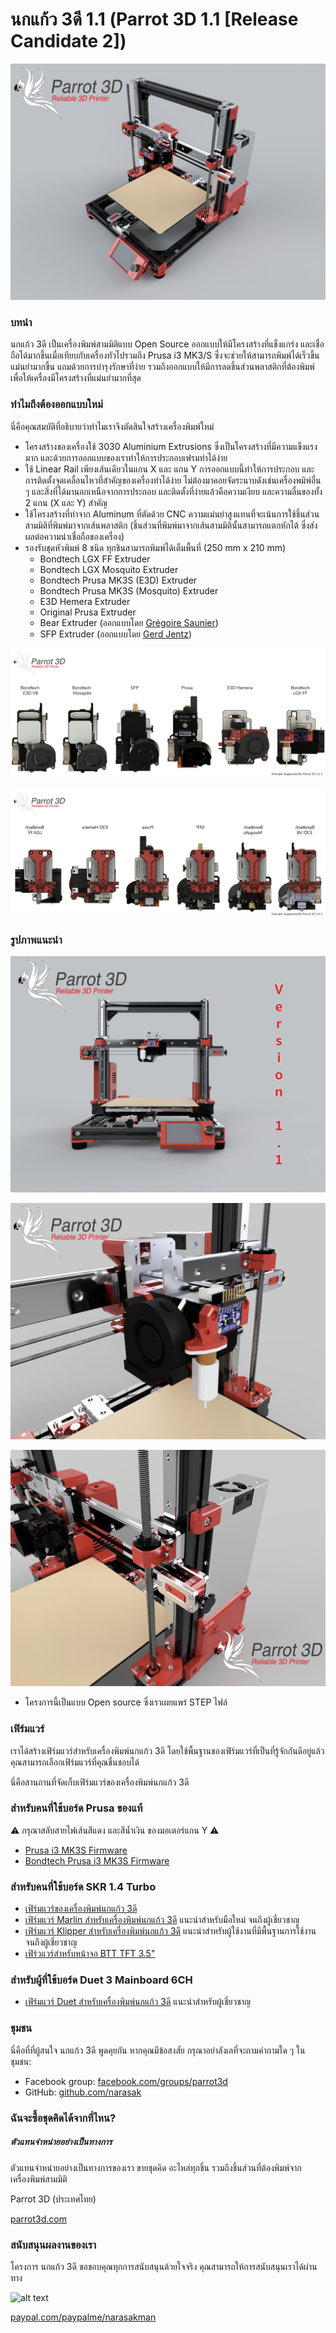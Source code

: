 # นกแก้ว 3ดี 1.1 (Parrot 3D 1.1 [Release Candidate 2])
![Parrot 3D Basic Kit](https://github.com/narasak/parrot_3d/blob/dev/img/parrot_3d_v1_1.png?raw=true)

### บทนำ
นกแก้ว 3ดี เป็นเครื่องพิมพ์สามมิติแบบ Open Source ออกแบบให้มีโครงสร้างที่แข็งแกร่ง และเชื่อถือได้มากขึ้นเมื่อเทียบกับเครื่องทัวไปรวมถึง Prusa i3 MK3/S ซึ่งจะช่วยให้สามารถพิมพ์ได้เร็วขึ้น แม่นยำมากขึ้น แถมด้วยการบำรุงรักษาที่ง่าย รวมถึงออกแบบให้มีการลดชิ้นส่วนพลาสติกที่ต้องพิมพ์เพื่อให้เครื่องมีโครงสร้างที่แม่นยำมากที่สุด

### ทำไมถึงต้องออกแบบใหม่
นี่คือคุณสมบัติที่อธิบายว่าทำไมเราจึงตัดสินใจสร้างเครื่องพิมพ์ใหม่

* โครงสร้างของเครื่องใช้ 3030 Aluminium Extrusions ซึ่งเป็นโครงสร้างที่มีความแข็งแรงมาก และด้วยการออกแบบของเราทำให้การประกอบเฟรมทำได้ง่าย
* ใช้ Linear Rail เพียงเส้นเดียวในแกน X และ แกน Y การออกแบบนี้ทำให้การประกอบ และการติดตั้งจุดเคลื่อนไหวที่สำคัญของเครื่องทำได้ง่าย ไม่ต้องมาคอยจัดระนาบดังเช่นเครื่องพมิพ์อื่น ๆ และสิ่งที่ได้มานอกเหนือจากการประกอบ และติดตั้งที่ง่ายแล้วคือความเงียบ และความลื่นของทั้ง 2 แกน (X และ Y) สำคัญ
* ใช้โครงสร้างที่ทำจาก Aluminum ที่ตัดด้วย CNC ความแม่นยำสูงแทนที่จะเน้นการใช้ชิ้นส่วนสามมิติที่พิมพ์มาจากเส้นพลาสติก (ชิ้นส่วนที่พิมพ์มาจากเส้นสามมิตินั้นสามารถแตกหักได้ ซึ่งส่งผลต่อความน่าเชื่อถือของเครื่อง)
* รองรับชุดหัวพิมพ์ 8 ชนิด ทุกชินสามารถพิมพ์ได้เต็มพื้นที่ (250 mm x 210 mm)
  * Bondtech LGX FF Extruder
  * Bondtech LGX Mosquito Extruder
  * Bondtech Prusa MK3S (E3D) Extruder
  * Bondtech Prusa MK3S (Mosquito) Extruder
  * E3D Hemera Extruder
  * Original Prusa Extruder
  * Bear Extruder (ออกแบบโดย [Grégoire Saunier](https://github.com/gregsaun/bear_extruder_and_x_axis))
  * SFP Extruder (ออกแบบโดย [Gerd Jentz](https://github.com/gerdj/RedBear/tree/master/SFP_Extruder?fbclid=IwAR3Uj-65sifwO2yWpbCwoKYdIusArH3cBH_lzmMJN2WZawB7Bh3vTl2CO8A))

![Parrot 3D Extruder Support Front](https://github.com/narasak/parrot_3d/blob/dev/img/parrot3d_v1_1_extruder_support_front.png)

![Parrot 3D Extruder Support Back](https://github.com/narasak/parrot_3d/blob/dev/img/parrot3d_v1_1_extruder_support_back.png)

### รูปภาพแนะนำ

![Parrot 3D Front](https://github.com/narasak/parrot_3d/blob/dev/img/parrot_3d_v1_1_front.png)

![Parrot 3D LGX Extruder](https://github.com/narasak/parrot_3d/blob/dev/img/parrot_3d_v1_1_lgx.png)

![Parrot 3D X-Axis](https://github.com/narasak/parrot_3d/blob/dev/img/parrot_3d_v1_1_idler.png)
* โครงการนี้เป็นแบบ Open source ซึ่งเราเผยแพร่ STEP ไฟล์

### เฟิร์มแวร์
เราได้สร้างเฟิร์มแวร์สำหรับเครื่องพิมพ์นกแก้ว 3ดี โดยใช้พื้นฐานของเฟิร์มแวร์ที่เป็นที่รู้จักกันดีอยู่แล้ว คุณสามารถเลือกเฟิร์มแวร์ที่คุณชื่นชอบได้

นี่คือสานถานที่จัดเก็บเฟิร์มแวร์ของเครื่องพิมพ์นกแก้ว 3ดี

### สำหรับคนที่ใช้บอร์ด Prusa ของแท้ 
⚠️ กรุณาสลับสายไฟเส้นสีแดง และสีน้ำเงิน ของมอเตอร์แกน Y ⚠️
* [Prusa i3 MK3S Firmware](https://www.prusa3d.com/drivers)
* [Bondtech Prusa i3 MK3S Firmware](https://www.bondtech.se/en/knowledge-base/firmware-updates-for-prusa-i3)

### สำหรับคนที่ใช้บอร์ด SKR 1.4 Turbo
* [เฟิร์มแวร์ของเครื่องพิมพ์นกแก้ว 3ดี](https://github.com/narasak/parrot_3d_firmware)
* [เฟิร์มแวร์ Marlin สำหรับเครื่องพิมพ์นกแก้ว 3ดี](https://github.com/narasak/parrot_3d_firmware) แนะนำสำหรับมือใหม่ จนถึงผู้เชี่ยวชาญ
* [เฟิร์มแวร์ Klipper สำหรับเครื่องพิมพ์นกแก้ว 3ดี](https://github.com/narasak/parrot_3d_klipper_firmware) แนะนำสำหรับผู้ใช้งานที่มีพื้นฐานการใช้งาน จนถึงผู้เชี่ยวชาญ
* [เฟิร์วแวร์สำหรับหน้าจอ BTT TFT 3.5"](https://github.com/narasak/parrot_3d_tft35_firmware)

### สำหรับผู้ที่ใช้บอร์ด Duet 3 Mainboard 6CH
* [เฟิร์มแวร์ Duet สำหรับเครื่องพิมพ์นกแก้ว 3ดี](https://github.com/narasak/parrot_3d_duet_firmware) แนะนำสำหรับผู้เชี่ยวชาญ

### ชุมชน
นี่คือที่ที่ผู้สนใจ นกแก้ว 3ดี พูดคุยกัน หากคุณมีข้อสงสัย กรุณาอย่าลังเลที่จะถามคำถามใด ๆ ในชุมชน:
* Facebook group: [facebook.com/groups/parrot3d](https://www.facebook.com/groups/parrot3d)
* GitHub: [github.com/narasak](https://github.com/narasak)

### ฉันจะซื้อชุดคิดได้จากที่ไหน?
##### ตัวแทนจำหน่ายอย่างเป็นทางการ

ตัวแทนจำหน่ายอย่างเป็นทางการของเรา ขายชุดคิด อะไหล่ทุกชิ้น รวมถึงชิ้นส่วนที่ต้องพิมพ์จากเครื่องพิมพ์สามมิติ

Parrot 3D (ประเทศไทย)
 
[parrot3d.com](https://www.parrot3d.com)

### สนับสนุนผลงานของเรา

โครงการ นกแก้ว 3ดี ขอขอบคุณทุกการสนับสนุนด้วยใจจริง คุณสามารถให้การสนับสนุนเราได้ผ่านทาง


![alt text](https://www.paypalobjects.com/webstatic/mktg/logo/pp_cc_mark_111x69.jpg "PayPal Logo")

[paypal.com/paypalme/narasakman](https://www.paypal.com/paypalme/narasakman)

